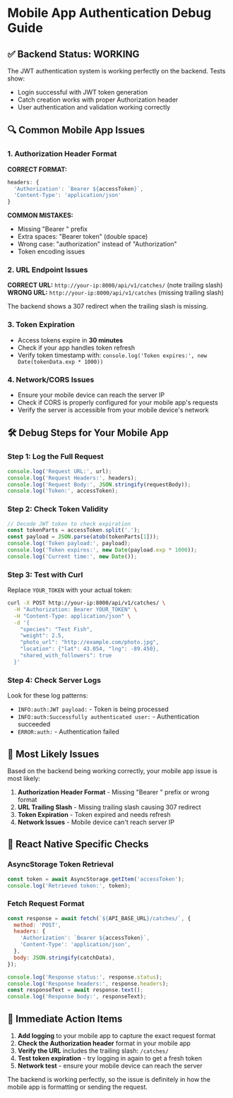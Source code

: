 # Mobile App Authentication Debug Guide

## ✅ Backend Status: WORKING
The JWT authentication system is working perfectly on the backend. Tests show:
- Login successful with JWT token generation
- Catch creation works with proper Authorization header
- User authentication and validation working correctly

## 🔍 Common Mobile App Issues

### 1. Authorization Header Format
**CORRECT FORMAT:**
```javascript
headers: {
  'Authorization': `Bearer ${accessToken}`,
  'Content-Type': 'application/json'
}
```

**COMMON MISTAKES:**
- Missing "Bearer " prefix
- Extra spaces: "Bearer  token" (double space)
- Wrong case: "authorization" instead of "Authorization"
- Token encoding issues

### 2. URL Endpoint Issues
**CORRECT URL:** `http://your-ip:8000/api/v1/catches/` (note trailing slash)
**WRONG URL:** `http://your-ip:8000/api/v1/catches` (missing trailing slash)

The backend shows a 307 redirect when the trailing slash is missing.

### 3. Token Expiration
- Access tokens expire in **30 minutes**
- Check if your app handles token refresh
- Verify token timestamp with: `console.log('Token expires:', new Date(tokenData.exp * 1000))`

### 4. Network/CORS Issues
- Ensure your mobile device can reach the server IP
- Check if CORS is properly configured for your mobile app's requests
- Verify the server is accessible from your mobile device's network

## 🛠️ Debug Steps for Your Mobile App

### Step 1: Log the Full Request
```javascript
console.log('Request URL:', url);
console.log('Request Headers:', headers);
console.log('Request Body:', JSON.stringify(requestBody));
console.log('Token:', accessToken);
```

### Step 2: Check Token Validity
```javascript
// Decode JWT token to check expiration
const tokenParts = accessToken.split('.');
const payload = JSON.parse(atob(tokenParts[1]));
console.log('Token payload:', payload);
console.log('Token expires:', new Date(payload.exp * 1000));
console.log('Current time:', new Date());
```

### Step 3: Test with Curl
Replace `YOUR_TOKEN` with your actual token:
```bash
curl -X POST http://your-ip:8000/api/v1/catches/ \
  -H "Authorization: Bearer YOUR_TOKEN" \
  -H "Content-Type: application/json" \
  -d '{
    "species": "Test Fish",
    "weight": 2.5,
    "photo_url": "http://example.com/photo.jpg",
    "location": {"lat": 43.054, "lng": -89.450},
    "shared_with_followers": true
  }'
```

### Step 4: Check Server Logs
Look for these log patterns:
- `INFO:auth:JWT payload:` - Token is being processed
- `INFO:auth:Successfully authenticated user:` - Authentication succeeded
- `ERROR:auth:` - Authentication failed

## 🚨 Most Likely Issues

Based on the backend being working correctly, your mobile app issue is most likely:

1. **Authorization Header Format** - Missing "Bearer " prefix or wrong format
2. **URL Trailing Slash** - Missing trailing slash causing 307 redirect
3. **Token Expiration** - Token expired and needs refresh
4. **Network Issues** - Mobile device can't reach server IP

## 📱 React Native Specific Checks

### AsyncStorage Token Retrieval
```javascript
const token = await AsyncStorage.getItem('accessToken');
console.log('Retrieved token:', token);
```

### Fetch Request Format
```javascript
const response = await fetch(`${API_BASE_URL}/catches/`, {
  method: 'POST',
  headers: {
    'Authorization': `Bearer ${accessToken}`,
    'Content-Type': 'application/json',
  },
  body: JSON.stringify(catchData),
});

console.log('Response status:', response.status);
console.log('Response headers:', response.headers);
const responseText = await response.text();
console.log('Response body:', responseText);
```

## 🎯 Immediate Action Items

1. **Add logging** to your mobile app to capture the exact request format
2. **Check the Authorization header** format in your mobile app
3. **Verify the URL** includes the trailing slash: `/catches/`
4. **Test token expiration** - try logging in again to get a fresh token
5. **Network test** - ensure your mobile device can reach the server

The backend is working perfectly, so the issue is definitely in how the mobile app is formatting or sending the request.
